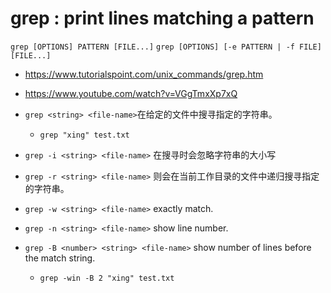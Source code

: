 # grep : print lines matching a pattern

`grep [OPTIONS] PATTERN [FILE...]`
`grep [OPTIONS] [-e PATTERN | -f FILE] [FILE...]`

- <https://www.tutorialspoint.com/unix_commands/grep.htm>
- <https://www.youtube.com/watch?v=VGgTmxXp7xQ>

- `grep <string> <file-name>`在给定的文件中搜寻指定的字符串。
  - `grep "xing" test.txt`
- `grep -i <string> <file-name>` 在搜寻时会忽略字符串的大小写
- `grep -r <string> <file-name>` 则会在当前工作目录的文件中递归搜寻指定的字符串。
- `grep -w <string> <file-name>` exactly match.
- `grep -n <string> <file-name>` show line number.
- `grep -B <number> <string> <file-name>` show number of lines before the match string.
  - `grep -win -B 2 "xing" test.txt`
